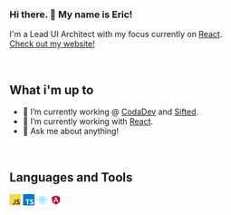 ### Hi there. 👋 My name is Eric!

I'm a Lead UI Architect with my focus currently on [React](https://reactjs.org). 
<br />
[Check out my website!](https://www.ericdoescode.com)

<br />

## What i'm up to

- 🔭 I’m currently working @ [CodaDev](https://www.codadev.com) and [Sifted](https://www.sifted.com/).
- 🌱 I’m currently working with [React](https://reactjs.org).
- 💬 Ask me about anything!

<br />

## Languages and Tools
<code><img height="20" src="https://raw.githubusercontent.com/github/explore/80688e429a7d4ef2fca1e82350fe8e3517d3494d/topics/javascript/javascript.png"></code>
<code><img height="20" src="https://raw.githubusercontent.com/github/explore/80688e429a7d4ef2fca1e82350fe8e3517d3494d/topics/typescript/typescript.png"></code>
<code><img height="20" src="https://raw.githubusercontent.com/github/explore/80688e429a7d4ef2fca1e82350fe8e3517d3494d/topics/react/react.png"></code>
<code><img height="20" src="https://raw.githubusercontent.com/github/explore/80688e429a7d4ef2fca1e82350fe8e3517d3494d/topics/angular/angular.png"></code>


